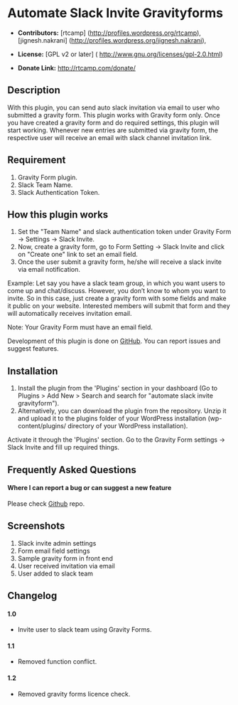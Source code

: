 # Automate Slack Invite Gravityforms #

* **Contributors:** [rtcamp] (http://profiles.wordpress.org/rtcamp), [jignesh.nakrani] (http://profiles.wordpress.org/jignesh.nakrani),

* **License:** [GPL v2 or later] ( http://www.gnu.org/licenses/gpl-2.0.html)

* **Donate Link:** http://rtcamp.com/donate/


## Description ##

With this plugin, you can send auto slack invitation via email to user who submitted a gravity form. 
This plugin works with Gravity form only. Once you have created a gravity form and do required settings, this plugin will start working.  Whenever new entries are submitted via gravity form, the respective user will receive an email with slack channel invitation link.


## Requirement ##

1. Gravity Form plugin. 
2. Slack Team Name.
3. Slack Authentication Token.


## How this plugin works ##

1. Set the "Team Name" and slack authentication token under Gravity Form -> Settings -> Slack Invite.
2. Now, create a gravity form, go to Form Setting -> Slack Invite and click on "Create one" link to set an email field.
3. Once the user submit a gravity form, he/she will receive a slack invite via email notification. 

Example: Let say you have a slack team group, in which you want users to come up and chat/discuss. However, you don’t know to whom you want to invite. 
So in this case, just create a gravity form with some fields and make it public on your website. Interested members will submit that form and they will automatically receives invitation email. 


Note: Your Gravity Form must have an email field. 

Development of this plugin is done on [GitHub](https://github.com/rtCamp/automate-slack-invite-gravityforms). You can report issues and suggest features.


## Installation ##

1. Install the plugin from the 'Plugins' section in your dashboard (Go to Plugins > Add New > Search and search for "automate slack invite gravityform").
2. Alternatively, you can download the plugin from the repository. Unzip it and upload it to the plugins folder of your WordPress installation (wp-content/plugins/ directory of your WordPress installation).

Activate it through the 'Plugins' section. 
Go to the Gravity Form settings -> Slack Invite and fill up required things.


## Frequently Asked Questions ##

#### Where I can report a bug or can suggest a new feature

Please check [Github](https://github.com/rtCamp/automate-slack-invite-gravityforms) repo.


## Screenshots ##

1. Slack invite admin settings
2. Form email field settings
3. Sample gravity form in front end
4. User received invitation via email
5. User added to slack team


## Changelog ##

#### 1.0 ####
* Invite user to slack team using Gravity Forms.

#### 1.1 ####
* Removed function conflict.

#### 1.2 ####
* Removed gravity forms licence check.